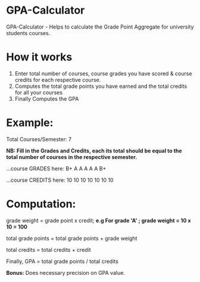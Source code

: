 # GPA-Calculator

GPA-Calculator - Helps to calculate the Grade Point Aggregate for university students courses. 

# How it works

1. Enter total number of courses, course grades you have scored & course credits for each respective course.
2. Computes the total grade points you have earned and the total credits for all your courses
3. Finally Computes the GPA

# Example:

Total Courses/Semester: 7

**NB: Fill in the Grades and Credits, each its total should be equal to the total number of courses in the respective semester.**

...course GRADES here: B+ A A A A A B+

...course CREDITS here: 10 10 10 10 10 10 10

# Computation:

grade weight = grade point x credit; **e.g For grade 'A' ; grade weight = 10 x 10 = 100**

total grade points = total grade points + grade weight

total credits = total credits + credit

Finally, GPA = total grade points / total credits

**Bonus:** 
Does necessary precision on GPA value.

